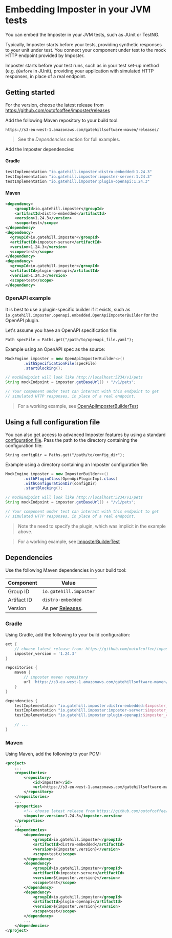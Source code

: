 # Embedding Imposter in your JVM tests

You can embed the Imposter in your JVM tests, such as JUnit or TestNG.

Typically, Imposter starts before your tests, providing synthetic responses to your unit under test. You connect your component under test to the mock HTTP endpoint provided by Imposter.

Imposter starts before your test runs, such as in your test set-up method (e.g. `@Before` in JUnit), providing your application with simulated HTTP responses, in place of a real endpoint.

## Getting started

For the version, choose the latest release from https://github.com/outofcoffee/imposter/releases

Add the following Maven repository to your build tool:

    https://s3-eu-west-1.amazonaws.com/gatehillsoftware-maven/releases/

> See the _Dependencies_ section for full examples.

Add the Imposter dependencies:

#### Gradle

```groovy
testImplementation "io.gatehill.imposter:distro-embedded:1.24.3"
testImplementation "io.gatehill.imposter:imposter-server:1.24.3"
testImplementation "io.gatehill.imposter:plugin-openapi:1.24.3"
```

#### Maven

```xml
<dependency>
    <groupId>io.gatehill.imposter</groupId>
    <artifactId>distro-embedded</artifactId>
    <version>1.24.3</version>
    <scope>test</scope>
</dependency>
<dependency>
  <groupId>io.gatehill.imposter</groupId>
  <artifactId>imposter-server</artifactId>
  <version>1.24.3</version>
  <scope>test</scope>
</dependency>
<dependency>
  <groupId>io.gatehill.imposter</groupId>
  <artifactId>plugin-openapi</artifactId>
  <version>1.24.3</version>
  <scope>test</scope>
</dependency>
```

### OpenAPI example

It is best to use a plugin-specific builder if it exists, such as `io.gatehill.imposter.openapi.embedded.OpenApiImposterBuilder` for the OpenAPI plugin.

Let's assume you have an OpenAPI specification file:

    Path specFile = Paths.get("/path/to/openapi_file.yaml");

Example using an OpenAPI spec as the source:

```java
MockEngine imposter = new OpenApiImposterBuilder<>()
        .withSpecificationFile(specFile)
        .startBlocking();

// mockEndpoint will look like http://localhost:5234/v1/pets
String mockEndpoint = imposter.getBaseUrl() + "/v1/pets";

// Your component under test can interact with this endpoint to get
// simulated HTTP responses, in place of a real endpoint.
```

> For a working example, see [OpenApiImposterBuilderTest](https://github.com/outofcoffee/imposter/blob/master/distro/embedded/src/test/java/io/gatehill/imposter/embedded/OpenApiImposterBuilderTest.java)

## Using a full configuration file

You can also get access to advanced Imposter features by using a standard [configuration file](./configuration.md). Pass the path to the directory containing the configuration file:

    String configDir = Paths.get("/path/to/config_dir");

Example using a directory containing an Imposter configuration file:

```java
MockEngine imposter = new ImposterBuilder<>()
        .withPluginClass(OpenApiPluginImpl.class)
        .withConfigurationDir(configDir)
        .startBlocking();

// mockEndpoint will look like http://localhost:5234/v1/pets
String mockEndpoint = imposter.getBaseUrl() + "/v1/pets";

// Your component under test can interact with this endpoint to get
// simulated HTTP responses, in place of a real endpoint.
```

> Note the need to specify the plugin, which was implicit in the example above.

> For a working example, see [ImposterBuilderTest](https://github.com/outofcoffee/imposter/blob/master/distro/embedded/src/test/java/io/gatehill/imposter/embedded/ImposterBuilderTest.java)

## Dependencies

Use the following Maven dependencies in your build tool:

| Component       | Value                                                                |
|-----------------|----------------------------------------------------------------------|
| Group ID        | `io.gatehill.imposter`                                               |
| Artifact ID     | `distro-embedded`                                                    |
| Version         | As per [Releases](https://github.com/outofcoffee/imposter/releases). |

### Gradle

Using Gradle, add the following to your build configuration:

```groovy
ext {
    // choose latest release from: https://github.com/outofcoffee/imposter/releases
    imposter_version = '1.24.3'
}

repositories {
    maven {
        // imposter maven repository
        url 'https://s3-eu-west-1.amazonaws.com/gatehillsoftware-maven/releases/'
    }
}

dependencies {
    testImplementation "io.gatehill.imposter:distro-embedded:$imposter_version"
    testImplementation "io.gatehill.imposter:imposter-server:$imposter_version"
    testImplementation "io.gatehill.imposter:plugin-openapi:$imposter_version"
    
    // ...
}
```

### Maven

Using Maven, add the following to your POM:

```xml
<project>
    ...
    <repositories>
        <repository>
            <id>imposter</id>
            <url>https://s3-eu-west-1.amazonaws.com/gatehillsoftware-maven/releases</url>
        </repository>
    </repositories>
    ...
    <properties>
        <!-- choose latest release from https://github.com/outofcoffee/imposter/releases -->
        <imposter.version>1.24.3</imposter.version>
    </properties>
    ...
    <dependencies>
        <dependency>
            <groupId>io.gatehill.imposter</groupId>
            <artifactId>distro-embedded</artifactId>
            <version>${imposter.version}</version>
            <scope>test</scope>
        </dependency>
        <dependency>
            <groupId>io.gatehill.imposter</groupId>
            <artifactId>imposter-server</artifactId>
            <version>${imposter.version}</version>
            <scope>test</scope>
        </dependency>
        <dependency>
            <groupId>io.gatehill.imposter</groupId>
            <artifactId>plugin-openapi</artifactId>
            <version>${imposter.version}</version>
            <scope>test</scope>
        </dependency>
        ...
    </dependencies>
</project>
```
